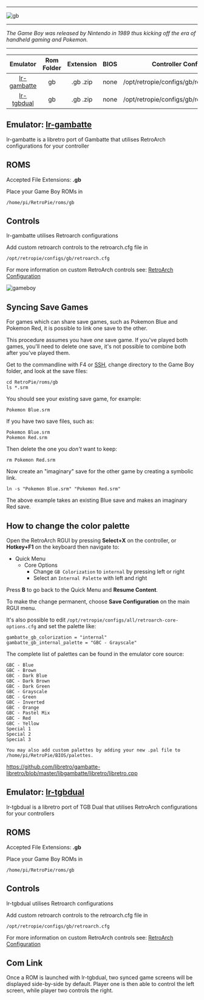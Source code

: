 ***
![gb](https://cloud.githubusercontent.com/assets/10035308/12191785/d743f5e4-b595-11e5-98dd-ca2ec58a1769.png)
***
_The Game Boy was released by Nintendo in 1989 thus kicking off the era of handheld gaming and Pokemon._
***

| Emulator | Rom Folder | Extension | BIOS |  Controller Config |
| :---: | :---: | :---: | :---: | :---: |
| [lr-gambatte](https://github.com/libretro/gambatte-libretro) | gb  | .gb .zip | none | /opt/retropie/configs/gb/retroarch.cfg |
| [lr-tgbdual](https://github.com/libretro/tgbdual-libretro) | gb  | .gb .zip | none | /opt/retropie/configs/gb/retroarch.cfg |

## Emulator: [lr-gambatte](https://github.com/libretro/gambatte-libretro)

lr-gambatte is a libretro port of Gambatte that utilises RetroArch configurations for your controller

## ROMS

Accepted File Extensions: **.gb**

Place your Game Boy ROMs in
```
/home/pi/RetroPie/roms/gb
```
## Controls

lr-gambatte utilises Retroarch configurations

Add custom retroarch controls to the retroarch.cfg file in
```shell
/opt/retropie/configs/gb/retroarch.cfg
```
For more information on custom RetroArch controls see: [RetroArch Configuration](RetroArch-Configuration)

![gameboy](https://cloud.githubusercontent.com/assets/10035308/7334402/bd640072-eb4e-11e4-8251-d2bc3b876153.png)

## Syncing Save Games

For games which can share save games, such as Pokemon Blue and Pokemon Red, it is possible to link one save to the other.

This procedure assumes you have *one* save game. If you've played both games, you'll need to delete one save, it's not possible to combine both after you've played them.

Get to the commandline with F4 or [SSH](ssh), change directory to the Game Boy folder, and look at the save files:

~~~
cd RetroPie/roms/gb
ls *.srm
~~~

You should see your existing save game, for example:

~~~
Pokemon Blue.srm
~~~

If you have two save files, such as:

~~~
Pokemon Blue.srm
Pokemon Red.srm
~~~

Then delete the one you *don't* want to keep:

~~~
rm Pokemon Red.srm
~~~

Now create an "imaginary" save for the other game by creating a symbolic link.

~~~
ln -s "Pokemon Blue.srm" "Pokemon Red.srm"
~~~

The above example takes an existing Blue save and makes an imaginary Red save.

## How to change the color palette

Open the RetroArch RGUI by pressing **Select+X** on the controller, or **Hotkey+F1** on the keyboard then navigate to:

* Quick Menu
    * Core Options
        * Change `GB Colorization` to `internal` by pressing left or right
        * Select an `Internal Palette` with left and right

Press **B** to go back to the Quick Menu and **Resume Content**.

To make the change permanent, choose **Save Configuration** on the main RGUI menu.

It's also possible to edit `/opt/retropie/configs/all/retroarch-core-options.cfg` and set the palette like:

~~~
gambatte_gb_colorization = "internal"
gambatte_gb_internal_palette = "GBC - Grayscale"
~~~

The complete list of palettes can be found in the emulator core source:

~~~
GBC - Blue
GBC - Brown
GBC - Dark Blue
GBC - Dark Brown
GBC - Dark Green
GBC - Grayscale
GBC - Green
GBC - Inverted
GBC - Orange
GBC - Pastel Mix
GBC - Red
GBC - Yellow
Special 1
Special 2
Special 3
~~~

~~~
You may also add custom palettes by adding your new .pal file to /home/pi/RetroPie/BIOS/palettes.
~~~ 

https://github.com/libretro/gambatte-libretro/blob/master/libgambatte/libretro/libretro.cpp

## Emulator: [lr-tgbdual](https://github.com/libretro/tgbdual-libretro)

lr-tgbdual is a libretro port of TGB Dual that utilises RetroArch configurations for your controllers
## ROMS

Accepted File Extensions: **.gb**

Place your Game Boy ROMs in
```
/home/pi/RetroPie/roms/gb
```
## Controls

lr-tgbdual utilises Retroarch configurations

Add custom retroarch controls to the retroarch.cfg file in
```shell
/opt/retropie/configs/gb/retroarch.cfg
```
For more information on custom RetroArch controls see: [RetroArch Configuration](RetroArch-Configuration)

## Com Link

Once a ROM is launched with lr-tgbdual, two synced game screens will be displayed side-by-side by default. Player one is then able to control the left screen, while player two controls the right.